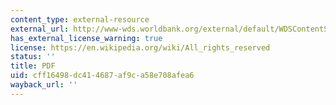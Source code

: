 ```yaml
---
content_type: external-resource
external_url: http://www-wds.worldbank.org/external/default/WDSContentServer/WDSP/IB/2003/07/26/000094946_03071603091561/Rendered/PDF/multi0page.pdf
has_external_license_warning: true
license: https://en.wikipedia.org/wiki/All_rights_reserved
status: ''
title: PDF
uid: cff16498-dc41-4687-af9c-a58e708afea6
wayback_url: ''
---
```

